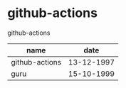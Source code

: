 # github-actions
github-actions



| name | date |
|------|------|
|github-actions | 13-12-1997 |
| guru | 15-10-1999 |

